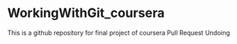 # WorkingWithGit_coursera
This is a github repository for final project of coursera
Pull Request Undoing
